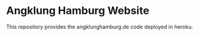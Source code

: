 # Angklung Hamburg Website

This repository provides the angklunghamburg.de code deployed in heroku.
